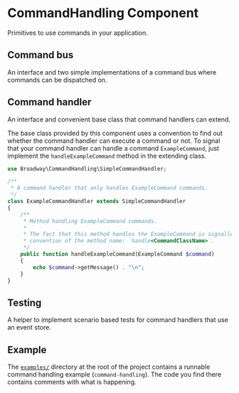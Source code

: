CommandHandling Component
=========================

Primitives to use commands in your application.

## Command bus

An interface and two simple implementations of a command bus where commands can
be dispatched on.

## Command handler

An interface and convenient base class that command handlers can extend.

The base class provided by this component uses a convention to find out whether
the command handler can execute a command or not. To signal that your command
handler can handle a command `ExampleCommand`, just implement the
`handleExampleCommand` method in the extending class.

```php
use Broadway\CommandHandling\SimpleCommandHandler;

/**
 * A command handler that only handles ExampleCommand commands.
 */
class ExampleCommandHandler extends SimpleCommandHandler
{
    /**
     * Method handling ExampleCommand commands.
     *
     * The fact that this method handles the ExampleCommand is signalled by the
     * convention of the method name: `handle<CommandClassName>`.
     */
    public function handleExampleCommand(ExampleCommand $command)
    {
        echo $command->getMessage() . "\n";
    }
}
```

## Testing

A helper to implement scenario based tests for command handlers that use an
event store.

## Example

The [`examples/`][examples] directory at the root of the project contains a
runnable command handling example (`command-handling`). The code you find there
contains comments with what is happening.

[examples]: ../../examples/
